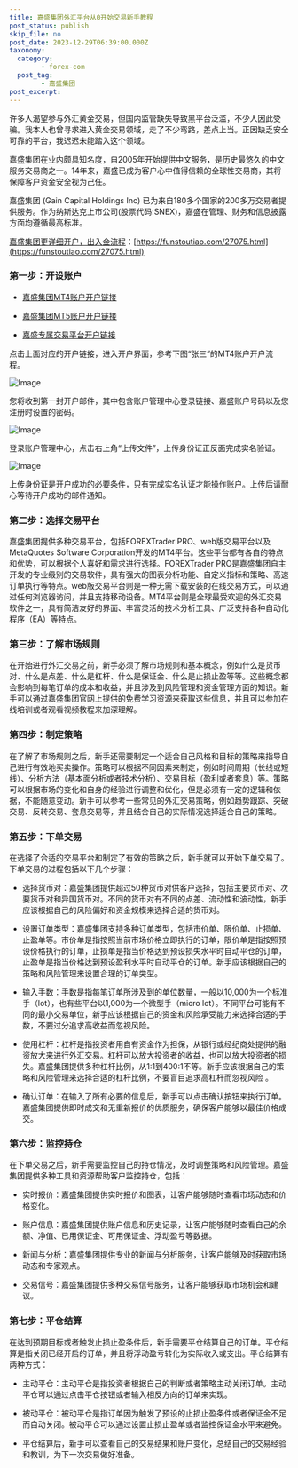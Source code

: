 ```yaml
---
title: 嘉盛集团外汇平台从0开始交易新手教程
post_status: publish
skip_file: no
post_date: 2023-12-29T06:39:00.000Z
taxonomy:
  category:
        - forex-com
  post_tag:
        - 嘉盛集团
post_excerpt: 
---
```

许多人渴望参与外汇黄金交易，但国内监管缺失导致黑平台泛滥，不少人因此受骗。我本人也曾寻求进入黄金交易领域，走了不少弯路，差点上当。正因缺乏安全可靠的平台，我迟迟未能踏入这个领域。

嘉盛集团在业内颇具知名度，自2005年开始提供中文服务，是历史最悠久的中文服务交易商之一。14年来，嘉盛已成为客户心中值得信赖的全球性交易商，其将保障客户资金安全视为己任。

嘉盛集团 (Gain Capital Holdings Inc) 已为来自180多个国家的200多万交易者提供服务。作为纳斯达克上市公司(股票代码:SNEX)，嘉盛在管理、财务和信息披露方面均遵循最高标准。

[嘉盛集团更详细开户，出入金流程](https://funstoutiao.com/27075.html)：[https://funstoutiao.com/27075.html](https://funstoutiao.com/27075.html)

### 第一步：开设账户

* [嘉盛集团MT4账户开户链接](https://s.ssgg.net/jsmt4)

* [嘉盛集团MT5账户开户链接](https://s.ssgg.net/jsmt5)

* [嘉盛专属交易平台开户链接](https://s.ssgg.net/js)

点击上面对应的开户链接，进入开户界面，参考下图“张三”的MT4账户开户流程。

![Image](https://prod-files-secure.s3.us-west-2.amazonaws.com/39ed1227-6d7d-4570-be36-9ccd4a2c4241/7a167aea-686b-400d-af59-4e18eb607a40/640.png?X-Amz-Algorithm=AWS4-HMAC-SHA256&X-Amz-Content-Sha256=UNSIGNED-PAYLOAD&X-Amz-Credential=ASIAZI2LB466Z3R425N3%2F20251013%2Fus-west-2%2Fs3%2Faws4_request&X-Amz-Date=20251013T161311Z&X-Amz-Expires=3600&X-Amz-Security-Token=IQoJb3JpZ2luX2VjEKD%2F%2F%2F%2F%2F%2F%2F%2F%2F%2FwEaCXVzLXdlc3QtMiJHMEUCIGGPSyYHbLlffHTW0y37mrNU34zC2Y%2FHIstyutUanxOaAiEA7lGk4Wl4piejEs7ZvzvhP3LYcm6zxogUgTOvopMUBXkq%2FwMISBAAGgw2Mzc0MjMxODM4MDUiDC0ZKVdkeraE1TfY9ircA1OpmBCFBAF1LwqIFbfyjCOia7baoLdo3u%2BO%2FINBRsjoNqp5yX7xbtUW7sKu3LOYyYem9EXYt8Pa0EWa0aYP9gDn%2FKWkpAQrCh8G64iOOG1Ln8GrxynHmhyulO55w2mf%2FBsTRDLrmR4NfY4sztdL4N3qq6zcU3xtAGTnmsKvBVEg1u6Kpgysderfiuh8lO3Dm3%2BX6GEKP9Km4%2BESBMizYY6UmkF3FFxqk5UMQU6hw0sB%2BjGYBqCpc3osPpbgwBDv6hRV%2Fm3LdGescTkc6dbyCNGhtEx7SZTe%2FbmZrJbX%2BPnje2klGVoXVtj1qVWvJECzsll%2B1C1t8BnSeYEaEe6z8qc6s1RHf9WY4CyVZGwPC0ab1pRfRBnBNyxnyd1MoYPQCFQC11NKqbBwrNI8gG14UpO2dSDtmei0nBMD8si%2BOdStrdJpNOBhvoreLuyRyxPh4NBihl6bgxNRZpr7tVo0nwcvQuHrM6DwHURC%2B0K6Q8TPW1UB1n1nY0m4dNWUKE4dEpMR7%2BMAYQ6rQ5EfC9BMO4oAU1QPH2j1%2FMbNbDfjZCw30x0t%2F%2BXcVJ5GPqlN35cP7dGzXQCkkS2t0b0anM5PggJCQThdHwecFNCTCS09QyNAJ9oft0LsQhFPoHdJMPaxtMcGOqUBDPaFX32jEQ%2BDEqTsywrCpC55vHd8yfPdhni2AO2Kp4SVdL%2BiQpfFXwLNqI%2FgOXk7Vxva7js5ORKTIWu1rNpj8I2q0vyIarOnFRlfHBQEZDK5uDLV%2B8smWyhor3%2F%2B0hkU5zHLCrAJ%2FvlCKrezV1PtDHgKe23O70V6bDYhsNrcImyqRQOdQl3Ts%2FrZz4FAZkfGJWCeXU%2BOGgLtqwNy0v5ofYKgm7ra&X-Amz-Signature=7e149959a88025fede70884b498ffcc02446cfbf4be88c4b141860fb49b540f7&X-Amz-SignedHeaders=host&x-amz-checksum-mode=ENABLED&x-id=GetObject)

您将收到第一封开户邮件，其中包含账户管理中心登录链接、嘉盛账户号码以及您注册时设置的密码。

![Image](https://prod-files-secure.s3.us-west-2.amazonaws.com/39ed1227-6d7d-4570-be36-9ccd4a2c4241/eaa1c6b3-2877-4284-a0e1-530e222c27fb/image.png?X-Amz-Algorithm=AWS4-HMAC-SHA256&X-Amz-Content-Sha256=UNSIGNED-PAYLOAD&X-Amz-Credential=ASIAZI2LB466Z3R425N3%2F20251013%2Fus-west-2%2Fs3%2Faws4_request&X-Amz-Date=20251013T161311Z&X-Amz-Expires=3600&X-Amz-Security-Token=IQoJb3JpZ2luX2VjEKD%2F%2F%2F%2F%2F%2F%2F%2F%2F%2FwEaCXVzLXdlc3QtMiJHMEUCIGGPSyYHbLlffHTW0y37mrNU34zC2Y%2FHIstyutUanxOaAiEA7lGk4Wl4piejEs7ZvzvhP3LYcm6zxogUgTOvopMUBXkq%2FwMISBAAGgw2Mzc0MjMxODM4MDUiDC0ZKVdkeraE1TfY9ircA1OpmBCFBAF1LwqIFbfyjCOia7baoLdo3u%2BO%2FINBRsjoNqp5yX7xbtUW7sKu3LOYyYem9EXYt8Pa0EWa0aYP9gDn%2FKWkpAQrCh8G64iOOG1Ln8GrxynHmhyulO55w2mf%2FBsTRDLrmR4NfY4sztdL4N3qq6zcU3xtAGTnmsKvBVEg1u6Kpgysderfiuh8lO3Dm3%2BX6GEKP9Km4%2BESBMizYY6UmkF3FFxqk5UMQU6hw0sB%2BjGYBqCpc3osPpbgwBDv6hRV%2Fm3LdGescTkc6dbyCNGhtEx7SZTe%2FbmZrJbX%2BPnje2klGVoXVtj1qVWvJECzsll%2B1C1t8BnSeYEaEe6z8qc6s1RHf9WY4CyVZGwPC0ab1pRfRBnBNyxnyd1MoYPQCFQC11NKqbBwrNI8gG14UpO2dSDtmei0nBMD8si%2BOdStrdJpNOBhvoreLuyRyxPh4NBihl6bgxNRZpr7tVo0nwcvQuHrM6DwHURC%2B0K6Q8TPW1UB1n1nY0m4dNWUKE4dEpMR7%2BMAYQ6rQ5EfC9BMO4oAU1QPH2j1%2FMbNbDfjZCw30x0t%2F%2BXcVJ5GPqlN35cP7dGzXQCkkS2t0b0anM5PggJCQThdHwecFNCTCS09QyNAJ9oft0LsQhFPoHdJMPaxtMcGOqUBDPaFX32jEQ%2BDEqTsywrCpC55vHd8yfPdhni2AO2Kp4SVdL%2BiQpfFXwLNqI%2FgOXk7Vxva7js5ORKTIWu1rNpj8I2q0vyIarOnFRlfHBQEZDK5uDLV%2B8smWyhor3%2F%2B0hkU5zHLCrAJ%2FvlCKrezV1PtDHgKe23O70V6bDYhsNrcImyqRQOdQl3Ts%2FrZz4FAZkfGJWCeXU%2BOGgLtqwNy0v5ofYKgm7ra&X-Amz-Signature=1e04db60f980207f2675ba947feb836f10fe47ff02daa4b88cb29f686befb323&X-Amz-SignedHeaders=host&x-amz-checksum-mode=ENABLED&x-id=GetObject)

登录账户管理中心，点击右上角“上传文件”，上传身份证正反面完成实名验证。

![Image](https://prod-files-secure.s3.us-west-2.amazonaws.com/39ed1227-6d7d-4570-be36-9ccd4a2c4241/54090639-09fc-46b4-a135-e0289f707147/image.png?X-Amz-Algorithm=AWS4-HMAC-SHA256&X-Amz-Content-Sha256=UNSIGNED-PAYLOAD&X-Amz-Credential=ASIAZI2LB466Z3R425N3%2F20251013%2Fus-west-2%2Fs3%2Faws4_request&X-Amz-Date=20251013T161311Z&X-Amz-Expires=3600&X-Amz-Security-Token=IQoJb3JpZ2luX2VjEKD%2F%2F%2F%2F%2F%2F%2F%2F%2F%2FwEaCXVzLXdlc3QtMiJHMEUCIGGPSyYHbLlffHTW0y37mrNU34zC2Y%2FHIstyutUanxOaAiEA7lGk4Wl4piejEs7ZvzvhP3LYcm6zxogUgTOvopMUBXkq%2FwMISBAAGgw2Mzc0MjMxODM4MDUiDC0ZKVdkeraE1TfY9ircA1OpmBCFBAF1LwqIFbfyjCOia7baoLdo3u%2BO%2FINBRsjoNqp5yX7xbtUW7sKu3LOYyYem9EXYt8Pa0EWa0aYP9gDn%2FKWkpAQrCh8G64iOOG1Ln8GrxynHmhyulO55w2mf%2FBsTRDLrmR4NfY4sztdL4N3qq6zcU3xtAGTnmsKvBVEg1u6Kpgysderfiuh8lO3Dm3%2BX6GEKP9Km4%2BESBMizYY6UmkF3FFxqk5UMQU6hw0sB%2BjGYBqCpc3osPpbgwBDv6hRV%2Fm3LdGescTkc6dbyCNGhtEx7SZTe%2FbmZrJbX%2BPnje2klGVoXVtj1qVWvJECzsll%2B1C1t8BnSeYEaEe6z8qc6s1RHf9WY4CyVZGwPC0ab1pRfRBnBNyxnyd1MoYPQCFQC11NKqbBwrNI8gG14UpO2dSDtmei0nBMD8si%2BOdStrdJpNOBhvoreLuyRyxPh4NBihl6bgxNRZpr7tVo0nwcvQuHrM6DwHURC%2B0K6Q8TPW1UB1n1nY0m4dNWUKE4dEpMR7%2BMAYQ6rQ5EfC9BMO4oAU1QPH2j1%2FMbNbDfjZCw30x0t%2F%2BXcVJ5GPqlN35cP7dGzXQCkkS2t0b0anM5PggJCQThdHwecFNCTCS09QyNAJ9oft0LsQhFPoHdJMPaxtMcGOqUBDPaFX32jEQ%2BDEqTsywrCpC55vHd8yfPdhni2AO2Kp4SVdL%2BiQpfFXwLNqI%2FgOXk7Vxva7js5ORKTIWu1rNpj8I2q0vyIarOnFRlfHBQEZDK5uDLV%2B8smWyhor3%2F%2B0hkU5zHLCrAJ%2FvlCKrezV1PtDHgKe23O70V6bDYhsNrcImyqRQOdQl3Ts%2FrZz4FAZkfGJWCeXU%2BOGgLtqwNy0v5ofYKgm7ra&X-Amz-Signature=6091dab8d84a9ad4ea05744bd05c2c510c3cbe0cf533b1d59546a892dee2d9b4&X-Amz-SignedHeaders=host&x-amz-checksum-mode=ENABLED&x-id=GetObject)

上传身份证是开户成功的必要条件，只有完成实名认证才能操作账户。上传后请耐心等待开户成功的邮件通知。

### 第二步：选择交易平台

嘉盛集团提供多种交易平台，包括FOREXTrader PRO、web版交易平台以及MetaQuotes Software Corporation开发的MT4平台。这些平台都有各自的特点和优势，可以根据个人喜好和需求进行选择。FOREXTrader PRO是嘉盛集团自主开发的专业级别的交易软件，具有强大的图表分析功能、自定义指标和策略、高速订单执行等特点。web版交易平台则是一种无需下载安装的在线交易方式，可以通过任何浏览器访问，并且支持移动设备。MT4平台则是全球最受欢迎的外汇交易软件之一，具有简洁友好的界面、丰富灵活的技术分析工具、广泛支持各种自动化程序（EA）等特点。

### 第三步：了解市场规则

在开始进行外汇交易之前，新手必须了解市场规则和基本概念，例如什么是货币对、什么是点差、什么是杠杆、什么是保证金、什么是止损止盈等等。这些概念都会影响到每笔订单的成本和收益，并且涉及到风险管理和资金管理方面的知识。新手可以通过嘉盛集团官网上提供的免费学习资源来获取这些信息，并且可以参加在线培训或者观看视频教程来加深理解。

### 第四步：制定策略

在了解了市场规则之后，新手还需要制定一个适合自己风格和目标的策略来指导自己进行有效地买卖操作。策略可以根据不同因素来制定，例如时间周期（长线或短线）、分析方法（基本面分析或者技术分析）、交易目标（盈利或者套息）等。策略可以根据市场的变化和自身的经验进行调整和优化，但是必须有一定的逻辑和依据，不能随意变动。新手可以参考一些常见的外汇交易策略，例如趋势跟踪、突破交易、反转交易、套息交易等，并且结合自己的实际情况选择适合自己的策略。

### 第五步：下单交易

在选择了合适的交易平台和制定了有效的策略之后，新手就可以开始下单交易了。下单交易的过程包括以下几个步骤：

* 选择货币对：嘉盛集团提供超过50种货币对供客户选择，包括主要货币对、次要货币对和异国货币对。不同的货币对有不同的点差、流动性和波动性，新手应该根据自己的风险偏好和资金规模来选择合适的货币对。

* 设置订单类型：嘉盛集团支持多种订单类型，包括市价单、限价单、止损单、止盈单等。市价单是指按照当前市场价格立即执行的订单，限价单是指按照预设价格执行的订单，止损单是指当价格达到预设损失水平时自动平仓的订单，止盈单是指当价格达到预设盈利水平时自动平仓的订单。新手应该根据自己的策略和风险管理来设置合理的订单类型。

* 输入手数：手数是指每笔订单所涉及到的单位数量，一般以10,000为一个标准手（lot），也有些平台以1,000为一个微型手（micro lot）。不同平台可能有不同的最小交易单位，新手应该根据自己的资金和风险承受能力来选择合适的手数，不要过分追求高收益而忽视风险。

* 使用杠杆：杠杆是指投资者用自有资金作为担保，从银行或经纪商处提供的融资放大来进行外汇交易。杠杆可以放大投资者的收益，也可以放大投资者的损失。嘉盛集团提供多种杠杆比例，从1:1到400:1不等。新手应该根据自己的策略和风险管理来选择合适的杠杆比例，不要盲目追求高杠杆而忽视风险 。

* 确认订单：在输入了所有必要的信息后，新手可以点击确认按钮来执行订单。嘉盛集团提供即时成交和无重新报价的优质服务，确保客户能够以最佳价格成交。

### 第六步：监控持仓

在下单交易之后，新手需要监控自己的持仓情况，及时调整策略和风险管理。嘉盛集团提供多种工具和资源帮助客户监控持仓，包括：

* 实时报价：嘉盛集团提供实时报价和图表，让客户能够随时查看市场动态和价格变化。

* 账户信息：嘉盛集团提供账户信息和历史记录，让客户能够随时查看自己的余额、净值、已用保证金、可用保证金、浮动盈亏等数据。

* 新闻与分析：嘉盛集团提供专业的新闻与分析服务，让客户能够及时获取市场动态和专家观点。

* 交易信号：嘉盛集团提供多种交易信号服务，让客户能够获取市场机会和建议。

### 第七步：平仓结算

在达到预期目标或者触发止损止盈条件后，新手需要平仓结算自己的订单。平仓结算是指关闭已经开启的订单，并且将浮动盈亏转化为实际收入或支出。平仓结算有两种方式：

* 主动平仓：主动平仓是指投资者根据自己的判断或者策略主动关闭订单。主动平仓可以通过点击平仓按钮或者输入相反方向的订单来实现。

* 被动平仓：被动平仓是指订单因为触发了预设的止损止盈条件或者保证金不足而自动关闭。被动平仓可以通过设置止损止盈单或者监控保证金水平来避免。

* 平仓结算后，新手可以查看自己的交易结果和账户变化，总结自己的交易经验和教训，为下一次交易做好准备。